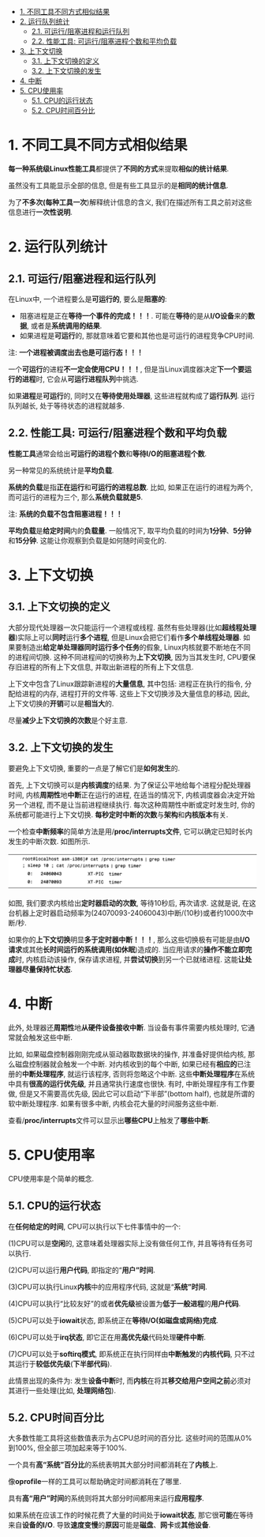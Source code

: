 
<!-- @import "[TOC]" {cmd="toc" depthFrom=1 depthTo=6 orderedList=false} -->

<!-- code_chunk_output -->

- [1. 不同工具不同方式相似结果](#1-不同工具不同方式相似结果)
- [2. 运行队列统计](#2-运行队列统计)
  - [2.1. 可运行/阻塞进程和运行队列](#21-可运行阻塞进程和运行队列)
  - [2.2. 性能工具: 可运行/阻塞进程个数和平均负载](#22-性能工具-可运行阻塞进程个数和平均负载)
- [3. 上下文切换](#3-上下文切换)
  - [3.1. 上下文切换的定义](#31-上下文切换的定义)
  - [3.2. 上下文切换的发生](#32-上下文切换的发生)
- [4. 中断](#4-中断)
- [5. CPU使用率](#5-cpu使用率)
  - [5.1. CPU的运行状态](#51-cpu的运行状态)
  - [5.2. CPU时间百分比](#52-cpu时间百分比)

<!-- /code_chunk_output -->

# 1. 不同工具不同方式相似结果

**每一种系统级Linux性能工具**都提供了**不同的方式**来提取**相似的统计结果**. 

虽然没有工具能显示全部的信息, 但是有些工具显示的是**相同的统计信息**. 

为了**不多次(每种工具一次**)解释统计信息的含义, 我们在描述所有工具之前对这些信息进行**一次性说明**. 

# 2. 运行队列统计

## 2.1. 可运行/阻塞进程和运行队列

在Linux中, 一个进程要么是**可运行的**, 要么是**阻塞的**:

* 阻塞进程是正在**等待一个事件的完成！！！**. 可能在**等待**的是从**I/O设备**来的**数据**, 或者是**系统调用的结果**. 
* 如果进程是**可运行**的, 那就意味着它要和其他也是可运行的进程竞争CPU时间. 

注: **一个进程被调度出去也是可运行态！！！**

一个**可运行**的进程**不一定会使用CPU！！！**, 但是当Linux调度器决定**下一个要运行的进程**时, 它会从**可运行进程队列**中挑选. 

如果**进程**是**可运行**的, 同时又在**等待使用处理器**, 这些进程就构成了**运行队列**. 运行队列越长, 处于等待状态的进程就越多. 

## 2.2. 性能工具: 可运行/阻塞进程个数和平均负载

**性能工具**通常会给出**可运行的进程个数**和**等待I/O的阻塞进程个数**. 

另一种常见的系统统计是**平均负载**. 

**系统的负载**是指**正在运行**和**可运行的进程总数**. 比如, 如果正在运行的进程为两个, 而可运行的进程为三个, 那么**系统负载就是5**. 

注: **系统的负载不包含阻塞进程！！！**

**平均负载**是**给定时间**内的**负载量**. 一般情况下, 取平均负载的时间为**1分钟**、**5分钟**和**15分钟**. 这能让你观察到负载是如何随时间变化的. 

# 3. 上下文切换

## 3.1. 上下文切换的定义

大部分现代处理器一次只能运行一个进程或线程. 虽然有些处理器(比如**超线程处理器**)实际上可以**同时**运行**多个进程**, 但是Linux会把它们看作**多个单线程处理器**. 如果要制造出**给定单处理器同时运行多个任务**的假象, Linux内核就要不断地在不同的进程间切换. 这种不同进程间的切换称为**上下文切换**, 因为当其发生时, CPU要保存旧进程的所有上下文信息, 并取出新进程的所有上下文信息. 

上下文中包含了Linux跟踪新进程的**大量信息**, 其中包括: 进程正在执行的指令, 分配给进程的内存, 进程打开的文件等. 这些上下文切换涉及大量信息的移动, 因此, 上下文切换的**开销**可以是**相当大**的. 

尽量**减少上下文切换的次数**是个好主意. 

## 3.2. 上下文切换的发生

要避免上下文切换, 重要的一点是了解它们是**如何发生**的. 

首先, 上下文切换可以是**内核调度**的结果. 为了保证公平地给每个进程分配处理器时间, 内核**周期性**地**中断**正在运行的进程, 在适当的情况下, 内核调度器会决定开始另一个进程, 而不是让当前进程继续执行. 每次这种周期性中断或定时发生时, 你的系统都可能进行上下文切换. **每秒定时中断的次数**与**架构**和**内核版本**有关. 

一个检查**中断频率**的简单方法是用/**proc/interrupts文件**, 它可以确定已知时长内发生的中断次数. 如图所示. 

![2019-12-07-23-15-28.png](./images/2019-12-07-23-15-28.png)

如图, 我们要求内核给出**定时器启动的次数**, 等待10秒后, 再次请求. 这就是说, 在这台机器上定时器启动频率为(24070093-24060043)中断/(10秒)或者约1000次中断/秒. 

如果你的**上下文切换**明显**多于定时器中断！！！**, 那么这些切换极有可能是由**I/O请求**或其他**长时间运行的系统调用(如休眠**)造成的. 当应用请求的**操作不能立即完成**时, 内核启动该操作, 保存请求进程, 并**尝试切换**到另一个已就绪进程. 这能**让处理器尽量保持忙状态**. 

# 4. 中断

此外, 处理器还**周期性**地**从硬件设备接收中断**. 当设备有事件需要内核处理时, 它通常就会触发这些中断. 

比如, 如果磁盘控制器刚刚完成从驱动器取数据块的操作, 并准备好提供给内核, 那么磁盘控制器就会触发一个中断. 对内核收到的每个中断, 如果已经有**相应的**已注册的**中断处理程序**, 就运行该程序, 否则将忽略这个中断. 这些**中断处理程序**在系统中具有**很高的运行优先级**, 并且通常执行速度也很快. 有时, 中断处理程序有工作要做, 但是又不需要高优先级, 因此它可以启动“下半部”(bottom half), 也就是所谓的软中断处理程序. 如果有很多中断, 内核会花大量的时间服务这些中断. 

查看/**proc/interrupts**文件可以显示出**哪些CPU**上触发了**哪些中断**. 

# 5. CPU使用率

CPU使用率是个简单的概念. 

## 5.1. CPU的运行状态

在**任何给定的时间**, CPU可以执行以下七件事情中的一个: 

(1)CPU可以是**空闲**的, 这意味着处理器实际上没有做任何工作, 并且等待有任务可以执行. 

(2)CPU可以运行**用户代码**, 即指定的“**用户”时间**. 

(3)CPU可以执行Linux**内核**中的应用程序代码, 这就是“**系统”时间**. 

(4)CPU可以执行“比较友好”的或者**优先级**被设置为**低于一般进程**的**用户代码**. 

(5)CPU可以处于**iowait**状态, 即系统正在**等待I/O(如磁盘或网络)完成**. 

(6)CPU可以处于**irq状态**, 即它正在用**高优先级**代码处理**硬件中断**. 

(7)CPU可以处于**softirq模式**, 即系统正在执行同样由**中断触发**的**内核代码**, 只不过其运行于**较低优先级**(**下半部代码**). 

此情景出现的条件为: 发生**设备中断**时, 而**内核**在将其**移交给用户空间之前**必须对其进行一些处理(比如, **处理网络包**). 

## 5.2. CPU时间百分比

大多数性能工具将这些数值表示为占CPU总时间的百分比. 这些时间的范围从0%到100%, 但全部三项加起来等于100%. 

一个具有**高“系统”百分比**的系统表明其大部分时间都消耗在了**内核**上. 

像**oprofile**一样的工具可以帮助确定时间都消耗在了哪里. 

具有**高“用户”时间**的系统则将其大部分时间都用来运行**应用程序**. 

如果系统在应该工作的时候花费了大量的时间处于**iowait状态**, 那它很**可能**在等待来自**设备的I/O**. 导致**速度变慢**的**原因**可能是**磁盘**、**网卡**或**其他设备**. 